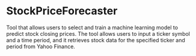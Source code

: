 # StockPriceForecaster
Tool that allows users to select and train a machine learning model to predict stock closing prices. The tool allows users to input a ticker symbol and a time period, and it retrieves stock data for the specified ticker and period from Yahoo Finance.
